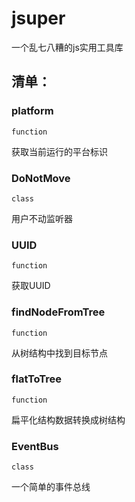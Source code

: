 # jsuper

一个乱七八糟的js实用工具库

## 清单：

### platform

`function`

获取当前运行的平台标识

### DoNotMove

`class`

用户不动监听器

### UUID

`function`

获取UUID

### findNodeFromTree

`function`

从树结构中找到目标节点

### flatToTree

`function`

扁平化结构数据转换成树结构

### EventBus

`class`

一个简单的事件总线

